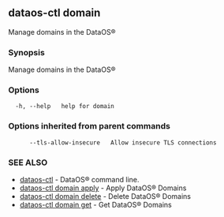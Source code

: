 ## dataos-ctl domain

Manage domains in the DataOS®

### Synopsis

Manage domains in the DataOS®

### Options

```
  -h, --help   help for domain
```

### Options inherited from parent commands

```
      --tls-allow-insecure   Allow insecure TLS connections
```

### SEE ALSO

* [dataos-ctl](dataos-ctl.md)	 - DataOS® command line.
* [dataos-ctl domain apply](dataos-ctl_domain_apply.md)	 - Apply DataOS® Domains
* [dataos-ctl domain delete](dataos-ctl_domain_delete.md)	 - Delete DataOS® Domains
* [dataos-ctl domain get](dataos-ctl_domain_get.md)	 - Get DataOS® Domains

